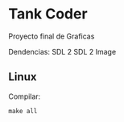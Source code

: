 Tank Coder
==========

Proyecto final de Graficas

Dendencias:
SDL 2
SDL 2 Image

Linux
------

Compilar:

	make all
